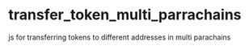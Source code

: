 # transfer_token_multi_parrachains
js for transferring tokens to different addresses in multi parachains
